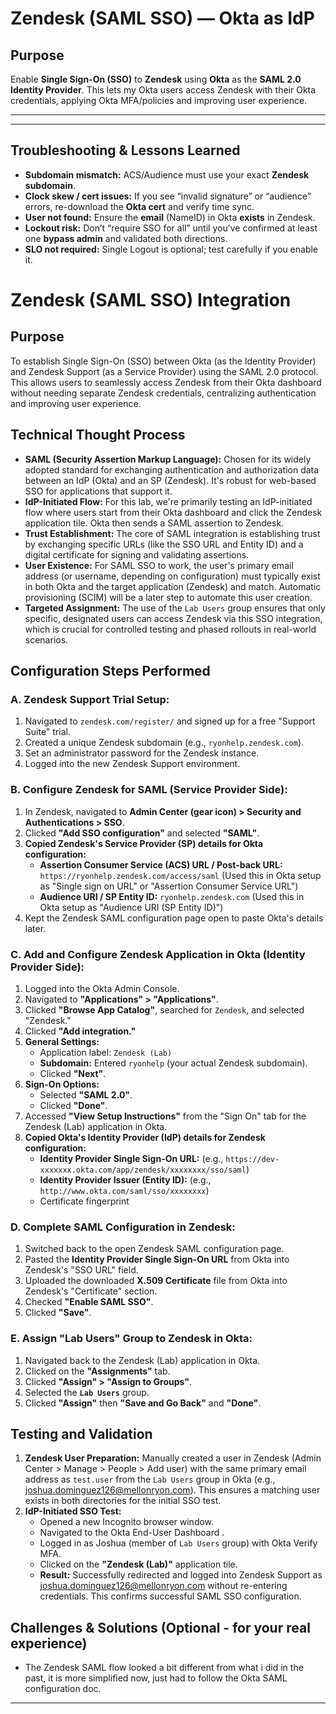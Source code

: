 # Zendesk (SAML SSO) — Okta as IdP

## Purpose

Enable **Single Sign-On (SSO)** to **Zendesk** using **Okta** as the **SAML 2.0 Identity Provider**. This lets my Okta users access Zendesk with their Okta credentials, applying Okta MFA/policies and improving user experience.

---

---

## Troubleshooting & Lessons Learned

* **Subdomain mismatch:** ACS/Audience must use your exact **Zendesk subdomain**.
* **Clock skew / cert issues:** If you see “invalid signature” or “audience” errors, re-download the **Okta cert** and verify time sync.
* **User not found:** Ensure the **email** (NameID) in Okta **exists** in Zendesk.
* **Lockout risk:** Don’t “require SSO for all” until you’ve confirmed at least one **bypass admin** and validated both directions.
* **SLO not required:** Single Logout is optional; test carefully if you enable it.




# Zendesk (SAML SSO) Integration

## Purpose
To establish Single Sign-On (SSO) between Okta (as the Identity Provider) and Zendesk Support (as a Service Provider) using the SAML 2.0 protocol. This allows users to seamlessly access Zendesk from their Okta dashboard without needing separate Zendesk credentials, centralizing authentication and improving user experience.

## Technical Thought Process
* **SAML (Security Assertion Markup Language):** Chosen for its widely adopted standard for exchanging authentication and authorization data between an IdP (Okta) and an SP (Zendesk). It's robust for web-based SSO for applications that support it.
* **IdP-Initiated Flow:** For this lab, we're primarily testing an IdP-initiated flow where users start from their Okta dashboard and click the Zendesk application tile. Okta then sends a SAML assertion to Zendesk.
* **Trust Establishment:** The core of SAML integration is establishing trust by exchanging specific URLs (like the SSO URL and Entity ID) and a digital certificate for signing and validating assertions.
* **User Existence:** For SAML SSO to work, the user's primary email address (or username, depending on configuration) must typically exist in both Okta and the target application (Zendesk) and match. Automatic provisioning (SCIM) will be a later step to automate this user creation.
* **Targeted Assignment:** The use of the `Lab Users` group ensures that only specific, designated users can access Zendesk via this SSO integration, which is crucial for controlled testing and phased rollouts in real-world scenarios.

## Configuration Steps Performed

### A. Zendesk Support Trial Setup:
1.  Navigated to `zendesk.com/register/` and signed up for a free "Support Suite" trial.
2.  Created a unique Zendesk subdomain (e.g., `ryonhelp.zendesk.com`).
3.  Set an administrator password for the Zendesk instance.
4.  Logged into the new Zendesk Support environment.

### B. Configure Zendesk for SAML (Service Provider Side):
1.  In Zendesk, navigated to **Admin Center (gear icon) > Security and Authentications > SSO**.
2.  Clicked **"Add SSO configuration"** and selected **"SAML"**.
3.  **Copied Zendesk's Service Provider (SP) details for Okta configuration:**
    * **Assertion Consumer Service (ACS) URL / Post-back URL:** `https://ryonhelp.zendesk.com/access/saml` (Used this in Okta setup as "Single sign on URL" or "Assertion Consumer Service URL")
    * **Audience URI / SP Entity ID:** `ryonhelp.zendesk.com` (Used this in Okta setup as "Audience URI (SP Entity ID)")
4.  Kept the Zendesk SAML configuration page open to paste Okta's details later.

### C. Add and Configure Zendesk Application in Okta (Identity Provider Side):
1.  Logged into the Okta Admin Console.
2.  Navigated to **"Applications" > "Applications"**.
3.  Clicked **"Browse App Catalog"**, searched for `Zendesk`, and selected "Zendesk."
4.  Clicked **"Add integration."**
5.  **General Settings:**
    * Application label: `Zendesk (Lab)`
    * **Subdomain:** Entered `ryonhelp` (your actual Zendesk subdomain).
    * Clicked **"Next"**.
6.  **Sign-On Options:**
    * Selected **"SAML 2.0"**.
    * Clicked **"Done"**.
7.  Accessed **"View Setup Instructions"** from the "Sign On" tab for the Zendesk (Lab) application in Okta.
8.  **Copied Okta's Identity Provider (IdP) details for Zendesk configuration:**
    * **Identity Provider Single Sign-On URL:** (e.g., `https://dev-xxxxxxx.okta.com/app/zendesk/xxxxxxxx/sso/saml`)
    * **Identity Provider Issuer (Entity ID):** (e.g., `http://www.okta.com/saml/sso/xxxxxxxx`)
    * Certificate fingerprint
### D. Complete SAML Configuration in Zendesk:
1.  Switched back to the open Zendesk SAML configuration page.
2.  Pasted the **Identity Provider Single Sign-On URL** from Okta into Zendesk's "SSO URL" field.
3.  Uploaded the downloaded **X.509 Certificate** file from Okta into Zendesk's "Certificate" section.
4.  Checked **"Enable SAML SSO"**.
5.  Clicked **"Save"**.

### E. Assign "Lab Users" Group to Zendesk in Okta:
1.  Navigated back to the Zendesk (Lab) application in Okta.
2.  Clicked on the **"Assignments"** tab.
3.  Clicked **"Assign" > "Assign to Groups"**.
4.  Selected the **`Lab Users`** group.
5.  Clicked **"Assign"** then **"Save and Go Back"** and **"Done"**.

## Testing and Validation

1.  **Zendesk User Preparation:** Manually created a user in Zendesk (Admin Center > Manage > People > Add user) with the same primary email address as `test.user` from the `Lab Users` group in Okta (e.g., joshua.dominguez126@mellonryon.com). This ensures a matching user exists in both directories for the initial SSO test.
2.  **IdP-Initiated SSO Test:**
    * Opened a new Incognito browser window.
    * Navigated to the Okta End-User Dashboard .
    * Logged in as Joshua (member of `Lab Users` group) with Okta Verify MFA.
    * Clicked on the **"Zendesk (Lab)"** application tile.
    * **Result:** Successfully redirected and logged into Zendesk Support as joshua.dominguez126@mellonryon.com without re-entering credentials. This confirms successful SAML SSO configuration.

## Challenges & Solutions (Optional - for your real experience)
* The Zendesk SAML flow looked a bit different from what i did in the past, it is more simplified now, just had to follow the Okta SAML configuration doc.
---
